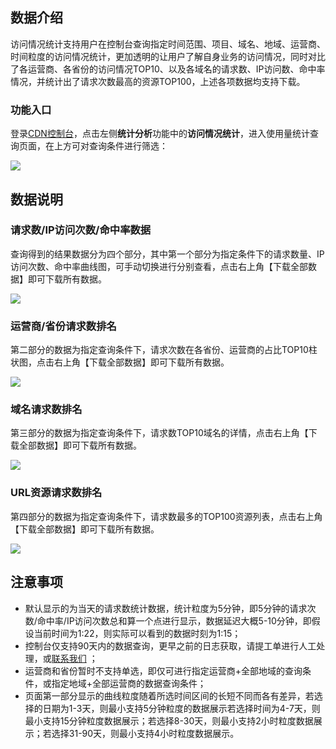 ## 数据介绍

访问情况统计支持用户在控制台查询指定时间范围、项目、域名、地域、运营商、时间粒度的访问情况统计，更加透明的让用户了解自身业务的访问情况，同时对比了各运营商、各省份的访问情况TOP10、以及各域名的请求数、IP访问数、命中率情况，并统计出了请求次数最高的资源TOP100，上述各项数据均支持下载。



### 功能入口

登录[CDN控制台]()，点击左侧**统计分析**功能中的**访问情况统计**，进入使用量统计查询页面，在上方可对查询条件进行筛选：

![](https://mc.qcloudimg.com/static/img/8d1c2dbde5999ac10a95ab42f81e9198/image.png)



## 数据说明

### 请求数/IP访问次数/命中率数据

查询得到的结果数据分为四个部分，其中第一个部分为指定条件下的请求数量、IP访问次数、命中率曲线图，可手动切换进行分别查看，点击右上角【下载全部数据】即可下载所有数据。

![](https://mc.qcloudimg.com/static/img/6b6869b243c7afde48fb495cb2d5d501/image.png)



### 运营商/省份请求数排名

第二部分的数据为指定查询条件下，请求次数在各省份、运营商的占比TOP10柱状图，点击右上角【下载全部数据】即可下载所有数据。

![](https://mc.qcloudimg.com/static/img/abaa824c8e3141a9462cc9d468e95921/image.png)



### 域名请求数排名

第三部分的数据为指定查询条件下，请求数TOP10域名的详情，点击右上角【下载全部数据】即可下载所有数据。

![](https://mc.qcloudimg.com/static/img/7a1da37be350721c4cde25dfbbfba77d/image.png)



### URL资源请求数排名

第四部分的数据为指定查询条件下，请求数最多的TOP100资源列表，点击右上角【下载全部数据】即可下载所有数据。

![](https://mc.qcloudimg.com/static/img/ec94c3e5b75acaa4733ef232b3e2b707/image.png)



## 注意事项

- 默认显示的为当天的请求数统计数据，统计粒度为5分钟，即5分钟的请求次数/命中率/IP访问次数总和算一个点进行显示，数据延迟大概5-10分钟，即假设当前时间为1:22，则实际可以看到的数据时刻为1:15；
- 控制台仅支持90天内的数据查询，更早之前的日志获取，请提工单进行人工处理，或[联系我们]() ；
- 运营商和省份暂时不支持单选，即仅可进行指定运营商+全部地域的查询条件，或指定地域+全部运营商的数据查询条件；
- 页面第一部分显示的曲线粒度随着所选时间区间的长短不同而各有差异，若选择的日期为1-3天，则最小支持5分钟粒度的数据展示若选择时间为4-7天，则最小支持15分钟粒度数据展示；若选择8-30天，则最小支持2小时粒度数据展示；若选择31-90天，则最小支持4小时粒度数据展示。